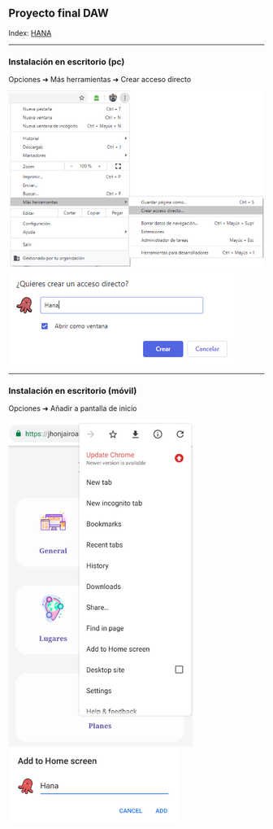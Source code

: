 ## Proyecto final DAW

Index: [HANA](https://jhonjairoal.github.io/ProyectoFinal/)

---

### Instalación en escritorio (pc)
Opciones ➜ Más herramientas ➜ Crear acceso directo

![pc](img/install_pc.png)
![pc2](img/install_pc_name.PNG)

---

### Instalación en escritorio (móvil)
Opciones ➜ Añadir a pantalla de inicio

![mobile](img/install_mobile.PNG)
![mobile2](img/install_mobile_name.PNG)
